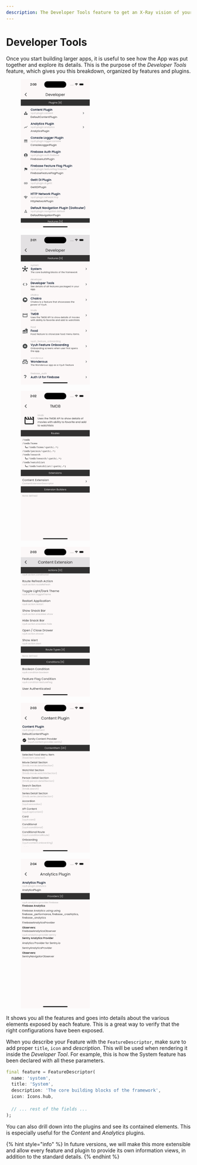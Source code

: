 ```yaml
---
description: The Developer Tools feature to get an X-Ray vision of your App
---
```


# Developer Tools

Once you start building larger apps, it is useful to see how the App was put together and explore its details. This is the purpose of the _Developer Tools_ feature, which gives you this breakdown, organized by features and plugins.

<div>

<figure><img src="../.gitbook/assets/image (16).png" alt="" width="188"><figcaption></figcaption></figure>

 

<figure><img src="../.gitbook/assets/image (17).png" alt="" width="188"><figcaption></figcaption></figure>

 

<figure><img src="../.gitbook/assets/image (18).png" alt="" width="188"><figcaption></figcaption></figure>

 

<figure><img src="../.gitbook/assets/image (19).png" alt="" width="188"><figcaption></figcaption></figure>

 

<figure><img src="../.gitbook/assets/image (20).png" alt="" width="188"><figcaption></figcaption></figure>

 

<figure><img src="../.gitbook/assets/image (21).png" alt="" width="188"><figcaption></figcaption></figure>

</div>

It shows you all the features and goes into details about the various elements exposed by each feature.  This is a great way to verify that the right configurations have been exposed.

When you describe your Feature with the `FeatureDescriptor`, make sure to add proper `title`, `icon` and _description_. This will be used when rendering it inside the _Developer Tool_. For example, this is how the System feature has been declared with all these parameters.

```dart
final feature = FeatureDescriptor(
  name: 'system',
  title: 'System',
  description: 'The core building blocks of the framework',
  icon: Icons.hub,
  
  // ... rest of the fields ...
);
```

You can also drill down into the plugins and see its contained elements. This is especially useful for the _Content_ and _Analytics_ plugins.

{% hint style="info" %}
In future versions, we will make this more extensible and allow every feature and plugin to provide its own information views, in addition to the standard details.
{% endhint %}
